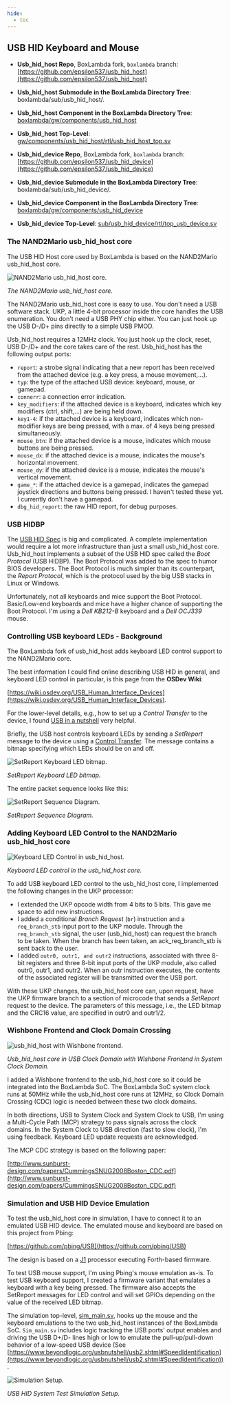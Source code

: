 ```yaml
---
hide:
  - toc
---
```


## USB HID Keyboard and Mouse

- **Usb_hid_host Repo**, BoxLambda fork, `boxlambda` branch:
    [https://github.com/epsilon537/usb_hid_host](https://github.com/epsilon537/usb_hid_host)

- **Usb_hid_host Submodule in the BoxLambda Directory Tree**:
    boxlambda/sub/usb_hid_host/.

- **Usb_hid_host Component in the BoxLambda Directory Tree**:
    [boxlambda/gw/components/usb_hid_host](https://github.com/epsilon537/boxlambda/tree/master/gw/components/usb_hid_host)

- **Usb_hid_host Top-Level**:
    [gw/components/usb_hid_host/rtl/usb_hid_host_top.sv](https://github.com/epsilon537/boxlambda/blob/master/gw/components/usb_hid_host/rtl/usb_hid_host_top.sv)

- **Usb_hid_device Repo**, BoxLambda fork, `boxlambda` branch:
    [https://github.com/epsilon537/usb_hid_device](https://github.com/epsilon537/usb_hid_device)

- **Usb_hid_device Submodule in the BoxLambda Directory Tree**:
    boxlambda/sub/usb_hid_device/.

- **Usb_hid_device Component in the BoxLambda Directory Tree**:
    [boxlambda/gw/components/usb_hid_device](https://github.com/epsilon537/boxlambda/tree/master/gw/components/usb_hid_device)

- **Usb_hid_device Top-Level**:
    [sub/usb_hid_device/rtl/top_usb_device.sv](https://github.com/epsilon537/usb_hid_device/blob/boxlambda/rtl/top_usb_device.sv)

### The NAND2Mario usb_hid_host core

The USB HID Host core used by BoxLambda is based on the NAND2Mario usb_hid_host core.

![NAND2Mario usb_hid_host core.](assets/usb_hid_host_orig.png)

*The NAND2Mario usb_hid_host core.*

The NAND2Mario usb_hid_host core is easy to use. You don't need a USB software stack. UKP, a little 4-bit processor inside the core handles the USB enumeration. You don't need a USB PHY chip either. You can just hook up the USB D-/D+ pins directly to a simple USB PMOD.

Usb_hid_host requires a 12MHz clock. You just hook up the clock, reset, USB D-/D+ and the core takes care of the rest. Usb_hid_host has the following output ports:

- `report`: a strobe signal indicating that a new report has been received from the attached device (e.g. a key press, a mouse movement,...).
- `typ`: the type of the attached USB device: keyboard, mouse, or gamepad.
- `connerr`: a connection error indication.
- `key_modifiers`: if the attached device is a keyboard, indicates which key modifiers (ctrl, shift,...) are being held down.
- `key1-4`: if the attached device is a keyboard, indicates which non-modifier keys are being pressed, with a max. of 4 keys being pressed simultaneously.
- `mouse_btn`: if the attached device is a mouse, indicates which mouse buttons are being pressed.
- `mouse_dx`: if the attached device is a mouse, indicates the mouse's horizontal movement.
- `mouse_dy`: if the attached device is a mouse, indicates the mouse's vertical movement.
- `game_*`: if the attached device is a gamepad, indicates the gamepad joystick directions and buttons being pressed. I haven't tested these yet. I currently don't have a gamepad.
- `dbg_hid_report`: the raw HID report, for debug purposes.

### USB HIDBP

The [USB HID Spec](https://www.usb.org/sites/default/files/hid1_11.pdf) is big and complicated. A complete implementation would require a lot more infrastructure than just a small usb_hid_host core. Usb_hid_host implements a subset of the USB HID spec called the *Boot Protocol* (USB HIDBP). The Boot Protocol was added to the spec to humor BIOS developers. The Boot Protocol is much simpler than its counterpart, the *Report Protocol*, which is the protocol used by the big USB stacks in Linux or Windows.

Unfortunately, not all keyboards and mice support the Boot Protocol. Basic/Low-end keyboards and mice have a higher chance of supporting the Boot Protocol. I'm using a *Dell KB212-B* keyboard and a *Dell OCJ339* mouse.

### Controlling USB keyboard LEDs - Background

The BoxLambda fork of usb_hid_host adds keyboard LED control support to the NAND2Mario core.

The best information I could find online describing USB HID in general, and keyboard LED control in particular, is this page from the **OSDev Wiki**:

[https://wiki.osdev.org/USB_Human_Interface_Devices](https://wiki.osdev.org/USB_Human_Interface_Devices).

For the lower-level details, e.g., how to set up a *Control Transfer* to the device, I found [USB in a nutshell](https://www.beyondlogic.org/usbnutshell/usb1.shtml) very helpful.

Briefly, the USB host controls keyboard LEDs by sending a *SetReport* message to the device using a [Control Transfer](https://www.beyondlogic.org/usbnutshell/usb4.shtml#Control). The message contains a bitmap specifying which LEDs should be on and off.

![SetReport Keyboard LED bitmap.](assets/keyboard_led_bitmap.jpg)

*SetReport Keyboard LED bitmap.*

The entire packet sequence looks like this:

![SetReport Sequence Diagram.](assets/SetReportSeqDiagram.png)

*SetReport Sequence Diagram.*

### Adding Keyboard LED Control to the NAND2Mario usb_hid_host core

![Keyboard LED Control in usb_hid_host.](assets/keyboard_led_ctrl_in_usb_hid_host.png)

*Keyboard LED control in the usb_hid_host core.*

To add USB keyboard LED control to the usb_hid_host core, I implemented the following changes in the UKP processor:

- I extended the UKP opcode width from 4 bits to 5 bits. This gave me space to add new instructions.
- I added a conditional *Branch Request* (`br`) instruction and a `req_branch_stb` input port to the UKP module. Through the `req_branch_stb` signal, the user (usb_hid_host) can request the branch to be taken. When the branch has been taken, an ack_req_branch_stb is sent back to the user.
- I added `outr0, outr1, and outr2` instructions, associated with three 8-bit registers and three 8-bit input ports of the UKP module, also called outr0, outr1, and outr2. When an outr<x> instruction executes, the contents of the associated register will be transmitted over the USB port.

With these UKP changes, the usb_hid_host core can, upon request, have the UKP firmware branch to a section of microcode that sends a *SetReport* request to the device. The parameters of this message, i.e., the LED bitmap and the CRC16 value, are specified in outr0 and outr1/2.

### Wishbone Frontend and Clock Domain Crossing

![usb_hid_host with Wishbone frontend.](assets/usb_hid_host_new.png)

*Usb_hid_host core in USB Clock Domain with Wishbone Frontend in System Clock Domain.*

I added a Wishbone frontend to the usb_hid_host core so it could be integrated into the BoxLambda SoC. The BoxLambda SoC system clock runs at 50MHz while the usb_hid_host core runs at 12MHz, so Clock Domain Crossing (CDC) logic is needed between these two clock domains.

In both directions, USB to System Clock and System Clock to USB, I'm using a Multi-Cycle Path (MCP) strategy to pass signals across the clock domains. In the System Clock to USB direction (fast to slow clock), I'm using feedback. Keyboard LED update requests are acknowledged.

The MCP CDC strategy is based on the following paper:

[http://www.sunburst-design.com/papers/CummingsSNUG2008Boston_CDC.pdf](http://www.sunburst-design.com/papers/CummingsSNUG2008Boston_CDC.pdf)

### Simulation and USB HID Device Emulation

To test the usb_hid_host core in simulation, I have to connect it to an emulated USB HID device. The emulated mouse and keyboard are based on this project from Pbing:

[https://github.com/pbing/USB](https://github.com/pbing/USB)

The design is based on a [J1](https://github.com/pbing/J1_WB) processor executing Forth-based firmware.

To test USB mouse support, I'm using Pbing's mouse emulation as-is. To test USB keyboard support, I created a firmware variant that emulates a keyboard with a key being pressed. The firmware also accepts the SetReport messages for LED control and will set GPIOs depending on the value of the received LED bitmap.

The simulation top-level, [sim_main.sv](https://github.com/epsilon537/boxlambda/blob/master/gw/projects/usb_hid_sys_test/sim/sim_main.sv), hooks up the mouse and the keyboard emulations to the two usb_hid_host instances of the BoxLambda SoC. `Sim_main.sv` includes logic tracking the USB ports' output enables and driving the USB D+/D- lines high or low to emulate the pull-up/pull-down behavior of a low-speed USB device (See [https://www.beyondlogic.org/usbnutshell/usb2.shtml#SpeedIdentification](https://www.beyondlogic.org/usbnutshell/usb2.shtml#SpeedIdentification)).

![Simulation Setup.](assets/usb_hid_host_and_device.png)

*USB HID System Test Simulation Setup.*



